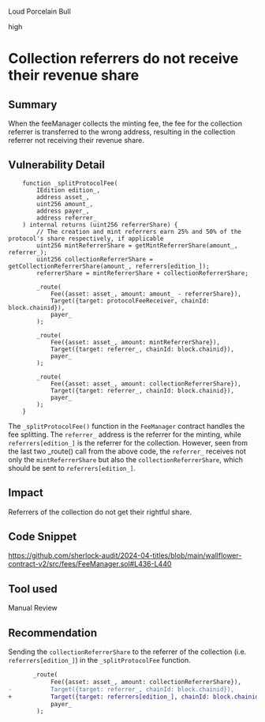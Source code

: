 Loud Porcelain Bull

high

# Collection referrers do not receive their revenue share

## Summary

When the feeManager collects the minting fee, the fee for the collection referrer is transferred to the wrong address, resulting in the collection referrer not receiving their revenue share.

## Vulnerability Detail

```solidity
    function _splitProtocolFee(
        IEdition edition_,
        address asset_,
        uint256 amount_,
        address payer_,
        address referrer_
    ) internal returns (uint256 referrerShare) {
        // The creation and mint referrers earn 25% and 50% of the protocol's share respectively, if applicable
        uint256 mintReferrerShare = getMintReferrerShare(amount_, referrer_);
        uint256 collectionReferrerShare = getCollectionReferrerShare(amount_, referrers[edition_]);
        referrerShare = mintReferrerShare + collectionReferrerShare;

        _route(
            Fee({asset: asset_, amount: amount_ - referrerShare}),
            Target({target: protocolFeeReceiver, chainId: block.chainid}),
            payer_
        );

        _route(
            Fee({asset: asset_, amount: mintReferrerShare}),
            Target({target: referrer_, chainId: block.chainid}),
            payer_
        );

        _route(
            Fee({asset: asset_, amount: collectionReferrerShare}),
            Target({target: referrer_, chainId: block.chainid}),
            payer_
        );
    }
```
The `_splitProtocolFee()` function in the `FeeManager` contract handles the fee splitting. The `referrer_` address is the referrer for the minting, while `referrers[edition_]` is the referrer for the collection.
However, seen from the last two _route() call from the above code, the `referrer_` receives not only the `mintReferrerShare` but also the `collectionReferrerShare`, which should be sent to `referrers[edition_]`.

## Impact
Referrers of the collection do not get their rightful share.

## Code Snippet
https://github.com/sherlock-audit/2024-04-titles/blob/main/wallflower-contract-v2/src/fees/FeeManager.sol#L436-L440

## Tool used

Manual Review

## Recommendation
Sending the `collectionReferrerShare` to the referrer of the collection (i.e. `referrers[edition_]`) in the `_splitProtocolFee` function.
```diff
       _route(
            Fee({asset: asset_, amount: collectionReferrerShare}),
-           Target({target: referrer_, chainId: block.chainid}),
+           Target({target: referrers[edition_], chainId: block.chainid}),
            payer_
        );
```
